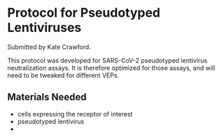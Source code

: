 # Protocol for Pseudotyped Lentiviruses

Submitted by Kate Crawford.

This protocol was developed for SARS-CoV-2 pseudotyped lentivirus neutralization assays. It is therefore optimized for those assays, and will need to be tweaked for different VEPs.

## Materials Needed

- cells expressing the receptor of interest
- pseudotyped lentivirus
- 

